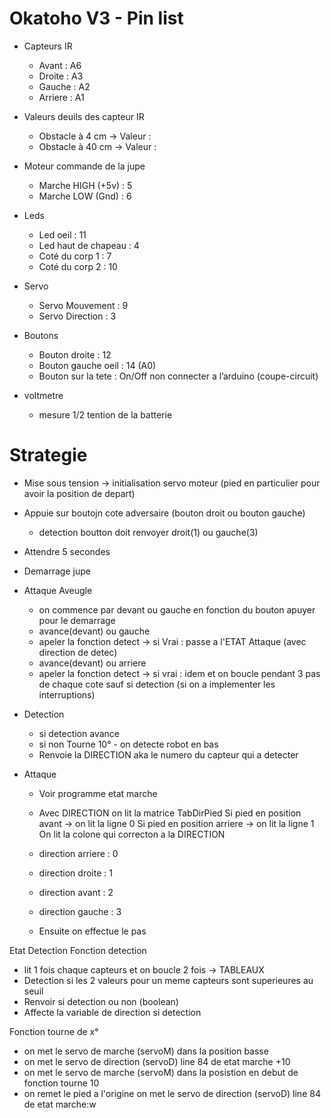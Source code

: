 # Okatoho V3 - Pin list

* Capteurs IR
  * Avant   : A6
  * Droite  : A3
  * Gauche  : A2
  * Arriere : A1
* Valeurs deuils des capteur IR
  * Obstacle à  4  cm -> Valeur : 
  * Obstacle à  40 cm -> Valeur : 

* Moteur commande de la jupe
  * Marche HIGH (+5v)   : 5
  * Marche LOW (Gnd) : 6

* Leds
  * Led oeil : 11
  * Led haut de chapeau : 4
  * Coté du corp 1 : 7 
  * Coté du corp 2 : 10

* Servo
  * Servo Mouvement : 9
  * Servo Direction : 3

* Boutons 
  * Bouton droite : 12
  * Bouton gauche oeil : 14 (A0)
  * Bouton sur la tete : On/Off non connecter a l’arduino (coupe-circuit)
  
* voltmetre
  * mesure 1/2 tention de la batterie


# Strategie
* Mise sous tension -> initialisation servo moteur (pied en particulier pour avoir la position de depart)
* Appuie sur boutojn cote adversaire (bouton droit ou bouton gauche)
  - detection boutton doit renvoyer droit(1) ou gauche(3)
* Attendre 5 secondes
* Demarrage jupe
* Attaque Aveugle
	- on commence par devant ou gauche en fonction du bouton apuyer pour le demarrage
  - avance(devant) ou gauche
  - apeler la fonction detect -> si Vrai : passe a l'ETAT Attaque (avec direction de detec)
  - avance(devant) ou arriere
  - apeler la fonction detect -> si vrai : idem
  et on boucle pendant 3 pas de chaque cote sauf si detection (si on a implementer les interruptions) 

* Detection
  - si detection avance
  - si non Tourne 10° - on detecte robot en bas
  - Renvoie la DIRECTION aka le numero du capteur qui a detecter
  
* Attaque
  - Voir programme etat marche 
  - Avec DIRECTION on lit la matrice TabDirPied
Si pied en position avant -> on lit la ligne 0
Si pied en position arriere -> on lit la ligne 1 
On lit la colone qui correcton a la DIRECTION
  - direction arriere : 0
  - direction droite  : 1
  - direction avant   : 2
  - direction gauche  : 3

  - Ensuite on effectue le pas
 

Etat Detection
Fonction detection
 - lit 1 fois chaque capteurs et on boucle 2 fois -> TABLEAUX
 - Detection si les 2 valeurs pour un meme capteurs sont superieures au seuil
 - Renvoir si detection ou non (boolean)
 - Affecte la variable de direction si detection

 
Fonction tourne de x°
  - on met le servo de marche (servoM) dans la position basse
  - on met le servo de direction (servoD) line 84 de etat marche +10 
  - on met le servo de marche (servoM) dans la posistion en debut de fonction tourne 10
  - on remet le pied a l'origine on met le servo de direction (servoD) line 84 de etat marche:w


